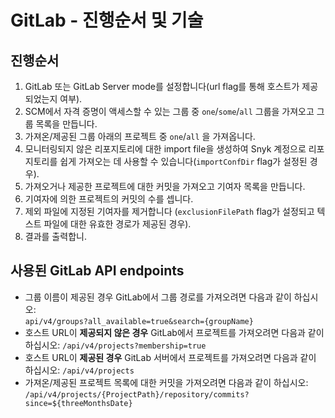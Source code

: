 # GitLab - 진행순서 및 기술

## 진행순서 <a href="#flow" id="flow"></a>

1. GitLab 또는 GitLab Server mode를 설정합니다(url flag를 통해 호스트가 제공되었는지 여부).
2. SCM에서 자격 증명이 액세스할 수 있는 그룹 중 `one`/`some`/`all` 그룹을 가져오고 그룹 목록을 만듭니다.
3. 가져온/제공된 그룹 아래의 프로젝트 중 `one`/`all` 을 가져옵니다.
4. 모니터링되지 않은 리포지토리에 대한 import file을 생성하여 Snyk 계정으로 리포지토리를 쉽게 가져오는 데 사용할 수 있습니다(`importConfDir` flag가 설정된 경우).
5. 가져오거나 제공한 프로젝트에 대한 커밋을 가져오고 기여자 목록을 만듭니다.
6. 기여자에 의한 프로젝트의 커밋의 수를 셉니다.
7. 제외 파일에 지정된 기여자를 제거합니다 (`exclusionFilePath` flag가 설정되고 텍스트 파일에 대한 유효한 경로가 제공된 경우).
8. 결과를 출력합니.

## 사용된 GitLab API endpoints <a href="#bitbucket-cloud-api-endpoints-used" id="bitbucket-cloud-api-endpoints-used"></a>

* 그룹 이름이 제공된 경우 GitLab에서 그룹 경로를 가져오려면 다음과 같이 하십시오: \
  `api/v4/groups?all_available=true&search={groupName}`
* 호스트 URL이 **제공되지 않은 경우** GitLab에서 프로젝트를 가져오려면 다음과 같이 하십시오: `/api/v4/projects?membership=true`
* 호스트 URL이 **제공된 경우** GitLab 서버에서 프로젝트를 가져오려면 다음과 같이 하십시오: `/api/v4/projects`
* 가져온/제공된 프로젝트 목록에 대한 커밋을 가져오려면 다음과 같이 하십시오: `/api/v4/projects/{ProjectPath}/repository/commits?since=${threeMonthsDate}`
